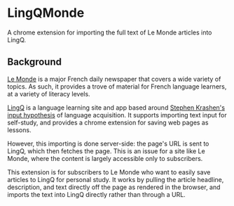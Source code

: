 # LingQMonde

A chrome extension for importing the full text of Le Monde articles into LingQ.

## Background

[Le Monde](lemonde.fr) is a major French daily newspaper that covers a wide variety of topics. As such, it provides a trove of material for French language learners, at a variety of literacy levels.

[LingQ](lingq.com) is a language learning site and app based around [Stephen Krashen's input hypothesis](https://en.wikipedia.org/wiki/Input_hypothesis) of language acquisition. It supports importing text input for self-study, and provides a chrome extension for saving web pages as lessons.

However, this importing is done server-side: the page's URL is sent to LingQ, which then fetches the page. This is an issue for a site like Le Monde, where the content is largely accessible only to subscribers.

This extension is for subscribers to Le Monde who want to easily save articles to LingQ for personal study. It works by pulling the article headline, description, and text directly off the page as rendered in the browser, and imports the text into LingQ directly rather than through a URL. 



